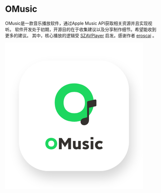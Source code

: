 # OMusic
OMusic是一款音乐播放软件，通过Apple Music API获取相关资源并且实现视听。
软件开发处于初期，开源目的在于收集建议以及分享制作细节。希望能收到更多的建议。
其中，核心播放的逻辑受 [SZAVPlayer](https://github.com/eroscai/SZAVPlayer) 启发。感谢作者 [eroscai](https://github.com/eroscai) 。


![](markdown_source/icon.png)
